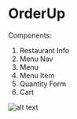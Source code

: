 # OrderUp

Components:

1. Restaurant Info
2. Menu Nav
3. Menu
4. Menu Item
5. Quantity Form
6. Cart


![alt text](https://www.dropbox.com/s/bdzgydsdse5lwwp/Screen%20Shot%202021-01-14%20at%207.27.48%20PM.png?dl=0)
